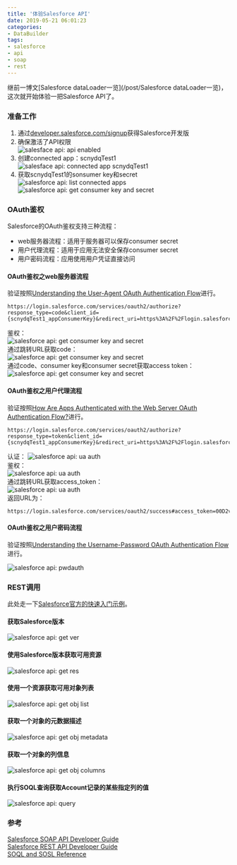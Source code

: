 ```yaml
---
title: '体验Salesforce API'
date: 2019-05-21 06:01:23
categories: 
- DataBuilder
tags: 
- salesforce
- api
- soap
- rest
---
```

继前一博文[Salesforce dataLoader一览](/post/Salesforce dataLoader一览)，这次就开始体验一把Salesforce API了。

### 准备工作

1. 通过[developer.salesforce.com/signup](https://developer.salesforce.com/signup)获得Salesforce开发版  
2. 确保激活了API权限  
![salesface api: api enabled](/images/2019/5/salesforce_api_enabled.png)
3. 创建connected app：scnydqTest1  
![salesface api: connected app scnydqTest1](/images/2019/5/salesforce_connectedapp_scnydqTest1.png)
4. 获取scnydqTest1的sonsumer key和secret
![salesforce api: list connected apps](/images/2019/5/salesforce_list_connectedapp.png)  
![salesforce api: get consumer key and secret](/images/2019/5/salesforce_get_consumersecret.png)  

### OAuth鉴权

Salesforce的OAuth鉴权支持三种流程：  
* web服务器流程：适用于服务器可以保存consumer secret  
* 用户代理流程：适用于应用无法安全保存consumer secret  
* 用户密码流程：应用使用用户凭证直接访问  

#### OAuth鉴权之web服务器流程

验证按照[Understanding the User-Agent OAuth Authentication Flow](https://developer.salesforce.com/docs/atlas.en-us.api_rest.meta/api_rest/intro_understanding_web_server_oauth_flow.htm)进行。
```
https://login.salesforce.com/services/oauth2/authorize?response_type=code&client_id={scnydqTest1_appConsumerKey}&redirect_uri=https%3A%2F%2Flogin.salesforce.com%2Fservices%2Foauth2%2Fsuccess
```
鉴权：  
![salesforce api: get consumer key and secret](/images/2019/5/salesforce_scnydqTest1_oauth_1.png)  
通过跳转URL获取code：  
![salesforce api: get consumer key and secret](/images/2019/5/salesforce_scnydqTest1_oauth_2.png)  
通过code、consumer key和consumer secret获取access token：  
![salesforce api: get consumer key and secret](/images/2019/5/salesforce_scnydqTest1_oauth_3.png)  

#### OAuth鉴权之用户代理流程

验证按照[How Are Apps Authenticated with the Web Server OAuth Authentication Flow?](https://developer.salesforce.com/docs/atlas.en-us.api_rest.meta/api_rest/intro_understanding_user_agent_oauth_flow.htm)进行。
```
https://login.salesforce.com/services/oauth2/authorize?response_type=token&client_id={scnydqTest1_appConsumerKey}&redirect_uri=https%3A%2F%2Flogin.salesforce.com%2Fservices%2Foauth2%2Fsuccess
```
认证： 
![salesforce api: ua auth](/images/2019/5/salesforce_scnydqTest1_uaauth_1.png)   
鉴权：  
![salesforce api: ua auth](/images/2019/5/salesforce_scnydqTest1_uaauth_2.png)   
通过跳转URL获取access_token：  
![salesforce api: ua auth](/images/2019/5/salesforce_scnydqTest1_uaauth_3.png)   
返回URL为：
```
https://login.salesforce.com/services/oauth2/success#access_token=00D2v000000R9tt%21AXXXXXi.&instance_url=https%3A%2F%2Fap15.salesforce.com&id=https%3A%2F%2Flogin.salesforce.com%2Fid%2F00D2XXXXXC%2F005XXXXXL&issued_at=1558493245448&signature=iXXXXXI%3D&scope=id+api&token_type=Bearer
```

#### OAuth鉴权之用户密码流程

验证按照[Understanding the Username-Password OAuth Authentication Flow](https://developer.salesforce.com/docs/atlas.en-us.api_rest.meta/api_rest/intro_understanding_username_password_oauth_flow.htm)进行。

![salesforce api: pwdauth](/images/2019/5/salesforce_pwdauth.png)  

### REST调用

此处走一下[Salesforce官方的快速入门示例](https://developer.salesforce.com/docs/atlas.en-us.api_rest.meta/api_rest/quickstart_code.htm)。

#### 获取Salesforce版本

![salesforce api: get ver](/images/2019/5/salesforce_rest_getver.png)  


#### 使用Salesforce版本获取可用资源

![salesforce api: get res](/images/2019/5/salesforce_rest_getres.png)  


#### 使用一个资源获取可用对象列表

![salesforce api: get obj list](/images/2019/5/salesforce_rest_getobjs.png)  

#### 获取一个对象的元数据描述

![salesforce api: get obj metadata](/images/2019/5/salesforce_rest_getobjmeta.png)  

#### 获取一个对象的列信息

![salesforce api: get obj columns](/images/2019/5/salesforce_rest_getobjcols.png)  

#### 执行SOQL查询获取Account记录的某些指定列的值

![salesforce api: query](/images/2019/5/salesforce_rest_query.png)  

### 参考

[Salesforce SOAP API Developer Guide](https://developer.salesforce.com/docs/atlas.en-us.218.0.api.meta/api/sforce_api_quickstart_intro.htm)  
[Salesforce REST API Developer Guide](https://developer.salesforce.com/docs/atlas.en-us.api_rest.meta/api_rest/intro_what_is_rest_api.htm)   
[SOQL and SOSL Reference](https://developer.salesforce.com/docs/atlas.en-us.soql_sosl.meta/soql_sosl/sforce_api_calls_soql_sosl_intro.htm)   
